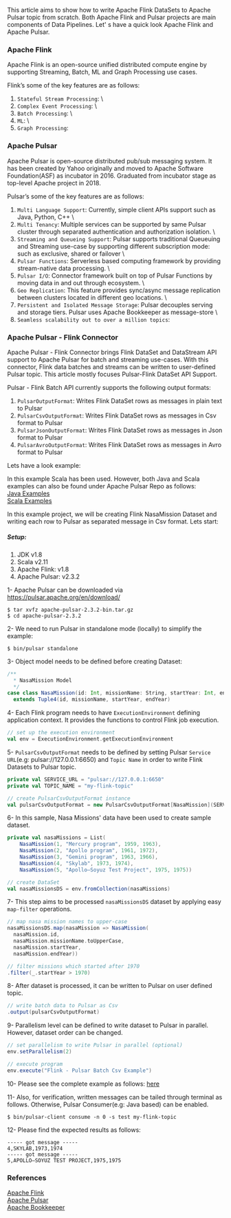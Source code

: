 <p>This article aims to show how to write Apache Flink DataSets to Apache Pulsar topic from scratch. Both Apache Flink and Pulsar projects are main components of Data Pipelines. Let' s have a quick look Apache Flink and Apache Pulsar.</p>

### Apache Flink
<p>Apache Flink is an open-source unified distributed compute engine by supporting Streaming, Batch, ML and Graph Processing use cases.</p>

<p>Flink’s some of the key features are as follows:</p>

1. `Stateful Stream Processing`: \
1. `Complex Event Processing`: \
1. `Batch Processing`: \
1. `ML`: \
1. `Graph Processing`: 

### Apache Pulsar
<p>Apache Pulsar is open-source distributed pub/sub messaging system. It has been created by Yahoo originally and moved to Apache Software Foundation(ASF) as incubator in 2016. Graduated from incubator stage as top-level Apache project in 2018.</p>

<p>Pulsar’s some of the key features are as follows:</p>

1. `Multi Language Support`: Currently, simple client APIs support such as Java, Python, C++ \
1. `Multi Tenancy`: Multiple services can be supported by same Pulsar cluster through separated authentication and authorization isolation. \
1. `Streaming and Queueing Support`: Pulsar supports traditional Queueuing and Streaming use-case by supporting different subscription mode: such as exclusive, shared or failover \
1. `Pulsar Functions`: Serverless based computing framework by providing stream-native data processing. \
1. `Pulsar I/O`: Connector framework built on top of Pulsar Functions by moving data in and out through ecosystem. \
1. `Geo Replication`: This feature provides sync/async message replication between clusters located in different geo locations. \
1. `Persistent and Isolated Message Storage`: Pulsar decouples serving and storage tiers. Pulsar uses Apache Bookkeeper as message-store \
1. `Seamless scalability out to over a million topics`: 

### Apache Pulsar - Flink Connector
<p>Apache Pulsar - Flink Connector brings Flink DataSet and DataStream API support to Apache Pulsar for batch and streaming use-cases. With this connector, Flink data batches and streams can be written to user-defined Pulsar topic. This article mostly focuses Pulsar-Flink DataSet API Support.</p>

<p>Pulsar - Flink Batch API currently supports the following output formats:</p>

1. `PulsarOutputFormat`: Writes Flink DataSet rows as messages in plain text to Pulsar
1. `PulsarCsvOutputFormat`: Writes Flink DataSet rows as messages in Csv format to Pulsar
1. `PulsarJsonOutputFormat`: Writes Flink DataSet rows as messages in Json format to Pulsar
1. `PulsarAvroOutputFormat`: Writes Flink DataSet rows as messages in Avro format to Pulsar

Lets have a look example:

In this example Scala has been used. However, both Java and Scala examples can also be found under Apache Pulsar Repo as follows: \
[Java Examples](https://github.com/apache/pulsar/tree/master/examples/flink/src/main/java/org/apache/flink/batch/connectors/pulsar/example/) \
[Scala Examples](https://github.com/apache/pulsar/tree/master/examples/flink/src/main/scala/org/apache/flink/batch/connectors/pulsar/example/)

In this example project, we will be creating Flink NasaMission Dataset and writing each row to Pulsar as separated message in Csv format. Lets start:

##### Setup:
1. JDK v1.8
1. Scala v2.11
1. Apache Flink: v1.8
1. Apache Pulsar: v2.3.2

1- Apache Pulsar can be downloaded via https://pulsar.apache.org/en/download/
```shell
$ tar xvfz apache-pulsar-2.3.2-bin.tar.gz
$ cd apache-pulsar-2.3.2
```

2- We need to run Pulsar in standalone mode (locally) to simplify the example:
```shell
$ bin/pulsar standalone
```

3- Object model needs to be defined before creating Dataset:
```scala
/**
  * NasaMission Model
  */
case class NasaMission(id: Int, missionName: String, startYear: Int, endYear: Int)
  extends Tuple4(id, missionName, startYear, endYear)
```

4- Each Flink program needs to have `ExecutionEnvironment` defining application context. It provides the functions to control Flink job execution.
```scala
// set up the execution environment
val env = ExecutionEnvironment.getExecutionEnvironment
```

5- `PulsarCsvOutputFormat` needs to be defined by setting Pulsar `Service URL`(e.g: pulsar://127.0.0.1:6650) and `Topic Name` in order to write Flink Datasets to Pulsar topic.
```scala
private val SERVICE_URL = "pulsar://127.0.0.1:6650"
private val TOPIC_NAME = "my-flink-topic"

// create PulsarCsvOutputFormat instance
val pulsarCsvOutputFormat = new PulsarCsvOutputFormat[NasaMission](SERVICE_URL, TOPIC_NAME)
```

6- In this sample, Nasa Missions' data have been used to create sample dataset.
```scala
private val nasaMissions = List(
    NasaMission(1, "Mercury program", 1959, 1963),
    NasaMission(2, "Apollo program", 1961, 1972),
    NasaMission(3, "Gemini program", 1963, 1966),
    NasaMission(4, "Skylab", 1973, 1974),
    NasaMission(5, "Apollo–Soyuz Test Project", 1975, 1975))

// create DataSet
val nasaMissionsDS = env.fromCollection(nasaMissions)
```

7- This step aims to be processed `nasaMissionsDS` dataset by applying easy `map-filter` operations.
```scala
// map nasa mission names to upper-case
nasaMissionsDS.map(nasaMission => NasaMission(
  nasaMission.id,
  nasaMission.missionName.toUpperCase,
  nasaMission.startYear,
  nasaMission.endYear))

// filter missions which started after 1970
.filter(_.startYear > 1970)
```

8- After dataset is processed, it can be written to Pulsar on user defined topic.
```scala
// write batch data to Pulsar as Csv
.output(pulsarCsvOutputFormat)
```

9- Parallelism level can be defined to write dataset to Pulsar in parallel. However, dataset order can be changed.
```scala
// set parallelism to write Pulsar in parallel (optional)
env.setParallelism(2)

// execute program
env.execute("Flink - Pulsar Batch Csv Example")
```

10- Please see the complete example as follows:
[here](https://github.com/apache/pulsar/tree/master/examples/flink/src/main/scala/org/apache/flink/batch/connectors/pulsar/example/FlinkPulsarBatchCsvSinkScalaExample.scala)

11- Also, for verification, written messages can be tailed through terminal as follows. Otherwise, Pulsar Consumer(e.g: Java based) can be enabled.
```shell
$ bin/pulsar-client consume -n 0 -s test my-flink-topic
```

12- Please find the expected results as follows:
```text
----- got message -----
4,SKYLAB,1973,1974
----- got message -----
5,APOLLO–SOYUZ TEST PROJECT,1975,1975
```

### References
[Apache Flink](https://flink.apache.org/) \
[Apache Pulsar](https://pulsar.apache.org/) \
[Apache Bookkeeper](https://bookkeeper.apache.org/)

